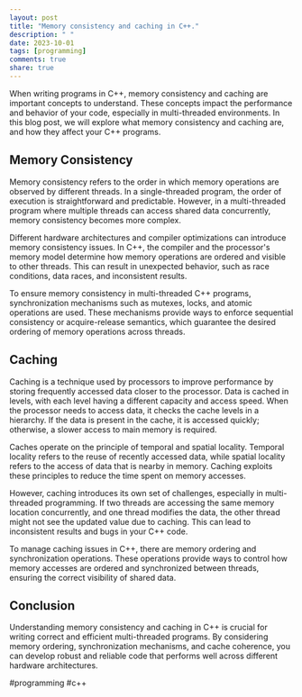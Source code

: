 ```yaml
---
layout: post
title: "Memory consistency and caching in C++."
description: " "
date: 2023-10-01
tags: [programming]
comments: true
share: true
---
```


When writing programs in C++, memory consistency and caching are important concepts to understand. These concepts impact the performance and behavior of your code, especially in multi-threaded environments. In this blog post, we will explore what memory consistency and caching are, and how they affect your C++ programs.

## Memory Consistency

Memory consistency refers to the order in which memory operations are observed by different threads. In a single-threaded program, the order of execution is straightforward and predictable. However, in a multi-threaded program where multiple threads can access shared data concurrently, memory consistency becomes more complex.

Different hardware architectures and compiler optimizations can introduce memory consistency issues. In C++, the compiler and the processor's memory model determine how memory operations are ordered and visible to other threads. This can result in unexpected behavior, such as race conditions, data races, and inconsistent results.

To ensure memory consistency in multi-threaded C++ programs, synchronization mechanisms such as mutexes, locks, and atomic operations are used. These mechanisms provide ways to enforce sequential consistency or acquire-release semantics, which guarantee the desired ordering of memory operations across threads.

## Caching

Caching is a technique used by processors to improve performance by storing frequently accessed data closer to the processor. Data is cached in levels, with each level having a different capacity and access speed. When the processor needs to access data, it checks the cache levels in a hierarchy. If the data is present in the cache, it is accessed quickly; otherwise, a slower access to main memory is required.

Caches operate on the principle of temporal and spatial locality. Temporal locality refers to the reuse of recently accessed data, while spatial locality refers to the access of data that is nearby in memory. Caching exploits these principles to reduce the time spent on memory accesses.

However, caching introduces its own set of challenges, especially in multi-threaded programming. If two threads are accessing the same memory location concurrently, and one thread modifies the data, the other thread might not see the updated value due to caching. This can lead to inconsistent results and bugs in your C++ code.

To manage caching issues in C++, there are memory ordering and synchronization operations. These operations provide ways to control how memory accesses are ordered and synchronized between threads, ensuring the correct visibility of shared data.

## Conclusion

Understanding memory consistency and caching in C++ is crucial for writing correct and efficient multi-threaded programs. By considering memory ordering, synchronization mechanisms, and cache coherence, you can develop robust and reliable code that performs well across different hardware architectures.

#programming #c++